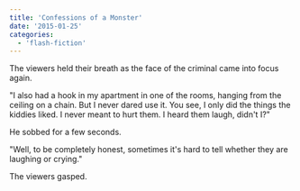 ```yaml
---
title: 'Confessions of a Monster'
date: '2015-01-25'
categories:
  - 'flash-fiction'
---
```


The viewers held their breath as the face of the criminal came into focus again.

"I also had a hook in my apartment in one of the rooms, hanging from the ceiling
on a chain. But I never dared use it. You see, I only did the things the kiddies
liked. I never meant to hurt them. I heard them laugh, didn't I?"

He sobbed for a few seconds.

"Well, to be completely honest, sometimes it's hard to tell whether they are
laughing or crying."

The viewers gasped.
